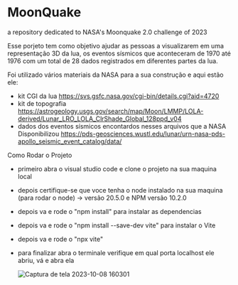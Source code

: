 # MoonQuake
a repository dedicated to NASA's Moonquake 2.0 challenge of 2023

Esse porjeto tem como objetivo ajudar as pessoas a visualizarem em uma representação
3D da lua, os eventos sísmicos que aconteceram de 1970 até 1976 com um total de 28 dados
registrados em diferentes partes da lua.

Foi utilizado vários materiais da NASA para a sua construção e aqui estão ele:

 - kit CGI da lua https://svs.gsfc.nasa.gov/cgi-bin/details.cgi?aid=4720
 - kit de topografia https://astrogeology.usgs.gov/search/map/Moon/LMMP/LOLA-derived/Lunar_LRO_LOLA_ClrShade_Global_128ppd_v04
 - dados dos eventos sísmicos encontardos nesses arquivos que a NASA Disponibilizou https://pds-geosciences.wustl.edu/lunar/urn-nasa-pds-apollo_seismic_event_catalog/data/



Como Rodar o Projeto 

- primeiro abra o visual studio code e clone o projeto na sua maquina local
- depois certifique-se que voce tenha o node instalado na sua maquina (para rodar o node)  -> versão 20.5.0 e NPM versão 10.2.0
- depois va e rode o "npm install" para instalar as dependencias
- depois va e rode o "npm install --save-dev vite" para instalar o Vite
- depois va e rode o "npx vite"
- para finalizar abra o terminale  verifique em qual porta localhost ele abriu, vá e abra ela


  ![Captura de tela 2023-10-08 160301](https://github.com/luiz-rissardi/MoonQuake/assets/89221727/2d5323c1-1094-4530-9abf-47ffd4d503db)


  

